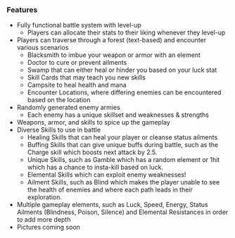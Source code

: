 ### Features

- Fully functional battle system with level-up
  - Players can allocate their stats to their liking whenever they level-up
- Players can traverse through a forest (text-based) and encounter various scenarios
  - Blacksmith to imbue your weapon or armor with an element
  - Doctor to cure or prevent ailments
  - Swamp that can either heal or hinder you based on your luck stat
  - Skill Cards that may teach you new skills
  - Campsite to heal health and mana
  - Encounter Locations, where differing enemies can be encountered based on the location 
- Randomly generated enemy armies
  - Each enemy has a unique skillset and weaknesses & strengths
- Weapons, armor, and skills to spice up the gameplay
- Diverse Skills to use in battle
  - Healing Skills that can heal your player or cleanse status ailments
  - Buffing Skills that can give unique buffs during battle, such as the Charge skill which boosts next attack by 2.5. 
  - Unique Skills, such as Gamble which has a random element or 1hit which has a chance to insta-kill based on luck.
  - Elemental Skills which can exploit enemy weaknesses!
  - Ailment Skills, such as Blind which makes the player unable to see the health of enemies and where each path leads in their exploration.
- Multiple gameplay elements, such as Luck, Speed, Energy, Status Ailments (Blindness, Poison, Silence) and Elemental Resistances
in order to add more depth
- Pictures coming soon
